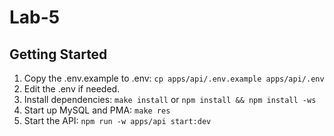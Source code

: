 # Lab-5

## Getting Started
1. Copy the .env.example to .env: `cp apps/api/.env.example apps/api/.env`
2. Edit the .env if needed.
3. Install dependencies: `make install` or `npm install && npm install -ws`
4. Start up MySQL and PMA: `make res`
5. Start the API: `npm run -w apps/api start:dev`
